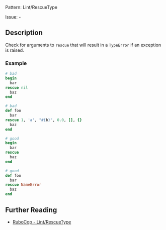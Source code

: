 Pattern: Lint/RescueType

Issue: -

## Description

Check for arguments to `rescue` that will result in a `TypeError`
if an exception is raised.

### Example

```ruby
# bad
begin
  bar
rescue nil
  baz
end

# bad
def foo
  bar
rescue 1, 'a', "#{b}", 0.0, [], {}
  baz
end

# good
begin
  bar
rescue
  baz
end

# good
def foo
  bar
rescue NameError
  baz
end
```

## Further Reading

* [RuboCop - Lint/RescueType](https://rubocop.readthedocs.io/en/latest/cops_lint/#lintrescuetype)
